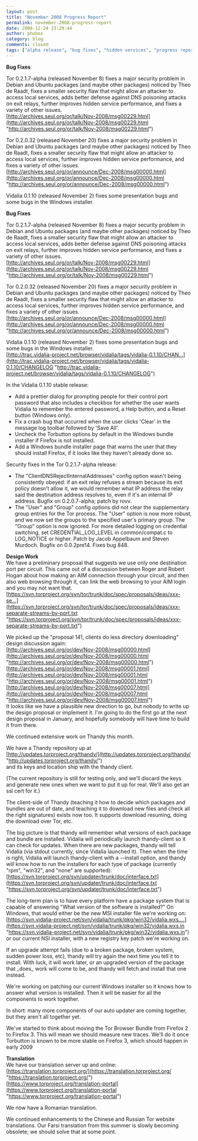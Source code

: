 ```yaml
---
layout: post
title: "November 2008 Progress Report"
permalink: november-2008-progress-report
date: 2008-12-24 23:29:44
author: phobos
category: blog
comments: closed
tags: ["alpha release", "bug fixes", "hidden services", "progress report", "translations"]
---
```


**Bug Fixes**

Tor 0.2.1.7-alpha (released November 8) fixes a major security problem in Debian and Ubuntu packages (and maybe other packages) noticed by Theo de Raadt, fixes a smaller security flaw that might allow an attacker to access local services, adds better defense against DNS poisoning attacks on exit relays, further improves hidden service performance, and fixes a variety of other issues.  
 [http://archives.seul.org/or/talk/Nov-2008/msg00229.html](http://archives.seul.org/or/talk/Nov-2008/msg00229.html "http://archives.seul.org/or/talk/Nov-2008/msg00229.html")

Tor 0.2.0.32 (released November 20) fixes a major security problem in Debian and Ubuntu packages (and maybe other packages) noticed by Theo de Raadt, fixes a smaller security flaw that might allow an attacker to access local services, further improves hidden service performance, and fixes a variety of other issues.  
 [http://archives.seul.org/or/announce/Dec-2008/msg00000.html](http://archives.seul.org/or/announce/Dec-2008/msg00000.html "http://archives.seul.org/or/announce/Dec-2008/msg00000.html")

Vidalia 0.1.10 (released November 2) fixes some presentation bugs and some bugs in the Windows installer.

<!-- more -->

**Bug Fixes**

Tor 0.2.1.7-alpha (released November 8) fixes a major security problem in Debian and Ubuntu packages (and maybe other packages) noticed by Theo de Raadt, fixes a smaller security flaw that might allow an attacker to access local services, adds better defense against DNS poisoning attacks on exit relays, further improves hidden service performance, and fixes a variety of other issues.  
 [http://archives.seul.org/or/talk/Nov-2008/msg00229.html](http://archives.seul.org/or/talk/Nov-2008/msg00229.html "http://archives.seul.org/or/talk/Nov-2008/msg00229.html")

Tor 0.2.0.32 (released November 20) fixes a major security problem in Debian and Ubuntu packages (and maybe other packages) noticed by Theo de Raadt, fixes a smaller security flaw that might allow an attacker to access local services, further improves hidden service performance, and fixes a variety of other issues.  
 [http://archives.seul.org/or/announce/Dec-2008/msg00000.html](http://archives.seul.org/or/announce/Dec-2008/msg00000.html "http://archives.seul.org/or/announce/Dec-2008/msg00000.html")

Vidalia 0.1.10 (released November 2) fixes some presentation bugs and some bugs in the Windows installer.  
 [http://trac.vidalia-project.net/browser/vidalia/tags/vidalia-0.1.10/CHAN...](http://trac.vidalia-project.net/browser/vidalia/tags/vidalia-0.1.10/CHANGELOG "http://trac.vidalia-project.net/browser/vidalia/tags/vidalia-0.1.10/CHANGELOG")

In the Vidalia 0.1.10 stable release:  
 - Add a prettier dialog for prompting people for their control port password that also includes a checkbox for whether the user wants Vidalia to remember the entered password, a Help button, and a Reset button (Windows only).  
 - Fix a crash bug that occurred when the user clicks 'Clear' in the message log toolbar followed by 'Save All'.  
 - Uncheck the Torbutton options by default in the Windows bundle installer if Firefox is not installed.  
 - Add a Windows bundle installer page that warns the user that they should install Firefox, if it looks like they haven't already done so.

Security fixes in the Tor 0.2.1.7-alpha release:  
 - The "ClientDNSRejectInternalAddresses" config option wasn't being consistently obeyed: if an exit relay refuses a stream because its exit policy doesn't allow it, we would remember what IP address the relay said the destination address resolves to, even if it's an internal IP address. Bugfix on 0.2.0.7-alpha; patch by rovv.  
 - The "User" and "Group" config options did not clear the supplementary group entries for the Tor process. The "User" option is now more robust, and we now set the groups to the specified user's primary group. The "Group" option is now ignored. For more detailed logging on credential switching, set CREDENTIAL\_LOG\_LEVEL in common/compat.c to LOG\_NOTICE or higher. Patch by Jacob Appelbaum and Steven Murdoch. Bugfix on 0.0.2pre14. Fixes bug 848.

**Design Work**  
 We have a preliminary proposal that suggests we use only one destination port per circuit. This came out of a discussion between Roger and Robert Hogan about how making an AIM connection through your circuit, and then also web browsing through it, can link the web browsing to your AIM login and you may not want that.  
 [https://svn.torproject.org/svn/tor/trunk/doc/spec/proposals/ideas/xxx-se...](https://svn.torproject.org/svn/tor/trunk/doc/spec/proposals/ideas/xxx-separate-streams-by-port.txt "https://svn.torproject.org/svn/tor/trunk/doc/spec/proposals/ideas/xxx-separate-streams-by-port.txt")

We picked up the "proposal 141, clients do less directory downloading" design discussion again:  
 [http://archives.seul.org/or/dev/Nov-2008/msg00000.html](http://archives.seul.org/or/dev/Nov-2008/msg00000.html "http://archives.seul.org/or/dev/Nov-2008/msg00000.html")  
 [http://archives.seul.org/or/dev/Nov-2008/msg00001.html](http://archives.seul.org/or/dev/Nov-2008/msg00001.html "http://archives.seul.org/or/dev/Nov-2008/msg00001.html")  
 [http://archives.seul.org/or/dev/Nov-2008/msg00007.html](http://archives.seul.org/or/dev/Nov-2008/msg00007.html "http://archives.seul.org/or/dev/Nov-2008/msg00007.html")  
 It looks like we have a plausible new direction to go, but nobody to write up the design proposal or implement it. I'm going to do the first go at the next design proposal in January, and hopefully somebody will have time to build it from there.

We continued extensive work on Thandy this month.

We have a Thandy repository up at  
 [http://updates.torproject.org/thandy/](http://updates.torproject.org/thandy/ "http://updates.torproject.org/thandy/")  
 and its keys and location ship with the thandy client.

(The current repository is still for testing only, and we'll discard the keys and generate new ones when we want to put it up for real. We'll also get an ssl cert for it.)

The client-side of Thandy (teaching it how to decide which packages and bundles are out of date, and teaching it to download new files and check all the right signatures) exists now too. It supports download resuming, doing the download over Tor, etc.

The big picture is that thandy will remember what versions of each package and bundle are installed. Vidalia will periodically launch thandy-client so it can check for updates. When there are new packages, thandy will tell Vidalia (via stdout currently, since Vidalia launched it). Then when the time is right, Vidalia will launch thandy-client with a --install option, and thandy will know how to run the installers for each type of package (currently "rpm", "win32", and "none" are supported):  
 [https://svn.torproject.org/svn/updater/trunk/doc/interface.txt](https://svn.torproject.org/svn/updater/trunk/doc/interface.txt "https://svn.torproject.org/svn/updater/trunk/doc/interface.txt")

The long-term plan is to have every platform have a package system that is capable of answering "What version of the software is installed?" On Windows, that would either be the new MSI installer file we're working on:  
 [https://svn.vidalia-project.net/svn/vidalia/trunk/pkg/win32/vidalia.wxs....](https://svn.vidalia-project.net/svn/vidalia/trunk/pkg/win32/vidalia.wxs.in "https://svn.vidalia-project.net/svn/vidalia/trunk/pkg/win32/vidalia.wxs.in")  
 or our current NSI installer, with a new registry key patch we're working on.

If an upgrade attempt fails (due to a broken package, broken system, sudden power loss, etc), thandy will try again the next time you tell it to install. With luck, it will work later, or an upgraded version of the package that \_does\_ work will come to be, and thandy will fetch and install that one instead.

We're working on patching our current Windows installer so it knows how to answer what version is installed. Then it will be easier for all the components to work together.

In short: many more components of our auto updater are coming together, but they aren't all together yet.

We've started to think about moving the Tor Browser Bundle from Firefox 2 to Firefox 3. This will mean we should measure new traces. We'll do it once Torbutton is known to be more stable on Firefox 3, which should happen in early 2009

**Translation**  
 We have our translation server up and online:  
 [https://translation.torproject.org/](https://translation.torproject.org/ "https://translation.torproject.org/")  
 [https://www.torproject.org/translation-portal](https://www.torproject.org/translation-portal "https://www.torproject.org/translation-portal")

We now have a Romanian translation.

We continued enhancements to the Chinese and Russian Tor website translations. Our Farsi translation from this summer is slowly becoming obsolete; we should solve that at some point.
